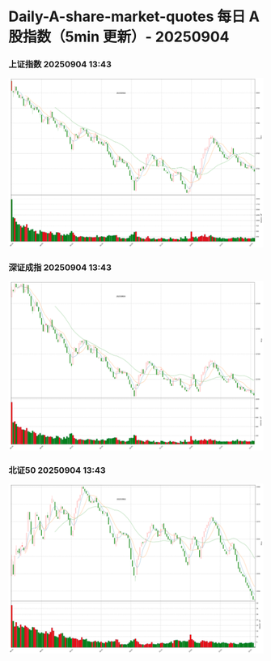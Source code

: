 
# Daily-A-share-market-quotes 每日 A 股指数（5min 更新）- 20250904

### 上证指数 20250904 13:43
![](./fig/2025/9/20250904-sh000001.png)

### 深证成指 20250904 13:43
![](./fig/2025/9/20250904-sz399001.png)

### 北证50 20250904 13:43
![](./fig/2025/9/20250904-bj899050.png)
